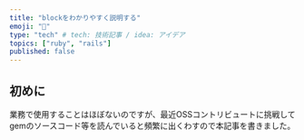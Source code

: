 ```yaml
---
title: "blockをわかりやすく説明する"
emoji: "🧱"
type: "tech" # tech: 技術記事 / idea: アイデア
topics: ["ruby", "rails"]
published: false
---
```


## 初めに
業務で使用することはほぼないのですが、最近OSSコントリビュートに挑戦してgemのソースコード等を読んでいると頻繁に出くわすので本記事を書きました。

## 
